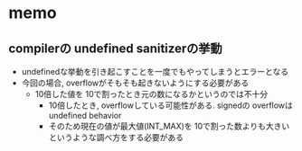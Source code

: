 # memo

## compilerの undefined sanitizerの挙動

- undefinedな挙動を引き起こすことを一度でもやってしまうとエラーとなる
- 今回の場合, overflowがそもそも起きないようにする必要がある
  - 10倍した値を 10で割ったとき元の数になるかというのでは不十分
    - 10倍したとき, overflowしている可能性がある. signedの overflowは undefined behavior
    - そのため現在の値が最大値(INT_MAX)を 10で割った数よりも大きいというような調べ方をする必要がある
